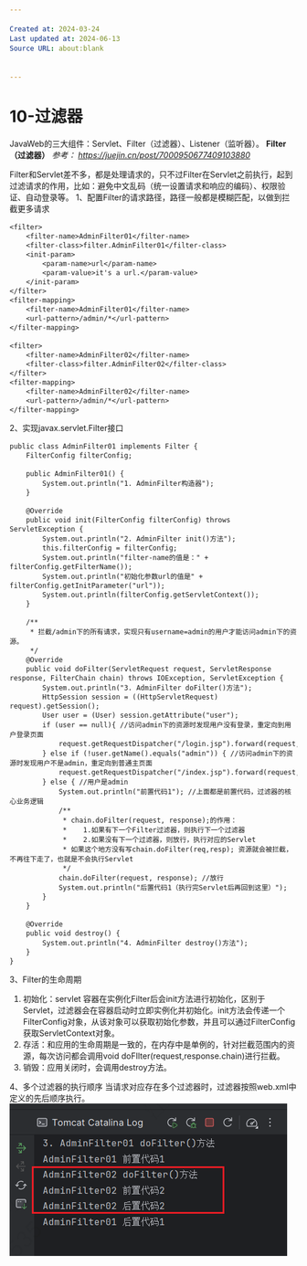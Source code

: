 ```yaml
---

Created at: 2024-03-24
Last updated at: 2024-06-13
Source URL: about:blank


---
```


# 10-过滤器


JavaWeb的三大组件：Servlet、Filter（过滤器）、Listener（监听器）。
**Filter（过滤器）**
_参考：_ _https://juejin.cn/post/7000950677409103880_

Filter和Servlet差不多，都是处理请求的，只不过Filter在Servlet之前执行，起到过滤请求的作用，比如：避免中文乱码（统一设置请求和响应的编码）、权限验证、自动登录等。
1、配置Filter的请求路径，路径一般都是模糊匹配，以做到拦截更多请求
```
<filter>
    <filter-name>AdminFilter01</filter-name>
    <filter-class>filter.AdminFilter01</filter-class>
    <init-param>
        <param-name>url</param-name>
        <param-value>it's a url.</param-value>
    </init-param>
</filter>
<filter-mapping>
    <filter-name>AdminFilter01</filter-name>
    <url-pattern>/admin/*</url-pattern>
</filter-mapping>

<filter>
    <filter-name>AdminFilter02</filter-name>
    <filter-class>filter.AdminFilter02</filter-class>
</filter>
<filter-mapping>
    <filter-name>AdminFilter02</filter-name>
    <url-pattern>/admin/*</url-pattern>
</filter-mapping>
```

2、实现javax.servlet.Filter接口
```
public class AdminFilter01 implements Filter {
    FilterConfig filterConfig;

    public AdminFilter01() {
        System.out.println("1. AdminFilter构造器");
    }

    @Override
    public void init(FilterConfig filterConfig) throws ServletException {
        System.out.println("2. AdminFilter init()方法");
        this.filterConfig = filterConfig;
        System.out.println("filter-name的值是：" + filterConfig.getFilterName());
        System.out.println("初始化参数url的值是" + filterConfig.getInitParameter("url"));
        System.out.println(filterConfig.getServletContext());
    }

    /**
     * 拦截/admin下的所有请求，实现只有username=admin的用户才能访问admin下的资源。
     */
    @Override
    public void doFilter(ServletRequest request, ServletResponse response, FilterChain chain) throws IOException, ServletException {
        System.out.println("3. AdminFilter doFilter()方法");
        HttpSession session = ((HttpServletRequest) request).getSession();
        User user = (User) session.getAttribute("user");
        if (user == null){ //访问admin下的资源时发现用户没有登录，重定向到用户登录页面
            request.getRequestDispatcher("/login.jsp").forward(request,response);
        } else if (!user.getName().equals("admin")) { //访问admin下的资源时发现用户不是admin，重定向到普通主页面
            request.getRequestDispatcher("/index.jsp").forward(request,response);
        } else { //用户是admin
            System.out.println("前置代码1"); //上面都是前置代码，过滤器的核心业务逻辑
            /**
             * chain.doFilter(request, response);的作用：
             *    1.如果有下一个Filter过滤器，则执行下一个过滤器
             *    2.如果没有下一个过滤器，则放行，执行对应的Servlet
             * 如果这个地方没有写chain.doFilter(req,resp); 资源就会被拦截，不再往下走了，也就是不会执行Servlet
             */
            chain.doFilter(request, response); //放行
            System.out.println("后置代码1（执行完Servlet后再回到这里）");
        }
    }

    @Override
    public void destroy() {
        System.out.println("4. AdminFilter destroy()方法");
    }
}
```

3、Filter的生命周期

1. 初始化：servlet 容器在实例化Filter后会init方法进行初始化，区别于Servlet，过滤器会在容器启动时立即实例化并初始化。init方法会传递一个FilterConfig对象，从该对象可以获取初始化参数，并且可以通过FilterConfig获取ServletContext对象。
2. 存活：和应用的生命周期是一致的，在内存中是单例的，针对拦截范围内的资源，每次访问都会调用void doFIlter(request,response.chain)进行拦截。
3. 销毁：应用关闭时，会调用destroy方法。

4、多个过滤器的执行顺序
当请求对应存在多个过滤器时，过滤器按照web.xml中<filter-mapping>定义的先后顺序执行。
![unknown_filename.png](./_resources/10-过滤器.resources/unknown_filename.png)


